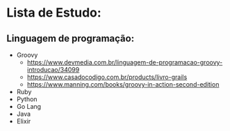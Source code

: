 # Lista de Estudo:

## Linguagem de programação:
- Groovy 
  * https://www.devmedia.com.br/linguagem-de-programacao-groovy-introducao/34099
  * https://www.casadocodigo.com.br/products/livro-grails
  * https://www.manning.com/books/groovy-in-action-second-edition
- Ruby
- Python
- Go Lang
- Java
- Elixir

